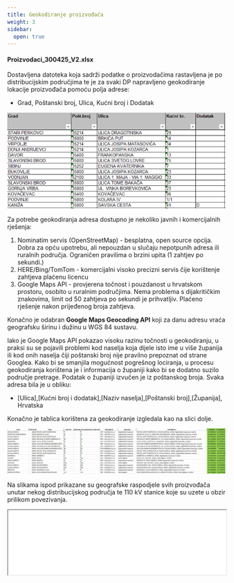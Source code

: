 ```yaml
---
title: Geokodiranje proizvođača 
weight: 3
sidebar:
  open: true
---
```


#### Proizvodaci_300425_V2.xlsx

Dostavljena datoteka koja sadrži podatke o proizvodačima rastavljena je po
distribucijskim područjima te je za svaki DP napravljeno geokodiranje lokacije
proizvođača pomoću polja adrese:
- Grad, Poštanski broj, Ulica, Kućni broj i Dodatak

![Primjer adresa iz početne excel datoteke](primjer-adresa-excel.png)

Za potrebe geokodiranja adresa dostupno je nekoliko javnih i komercijalnih rješenja:

1. Nominatim servis (OpenStreetMap) - besplatna, open source opcija. Dobra za opću
upotrebu, ali nepouzdan u slučaju nepotpunih adresa ili ruralnih područja. Ograničen 
pravilima o brzini upita (1 zahtjev po sekundi.)
2. HERE/Bing/TomTom - komercijalni visoko precizni servis čije korištenje
zahtjeva plaćenu licencu
3. Google Maps API - provjerena točnost i pouzdanost u hrvatskom prostoru, osobito
u ruralnim područjima. Nema problema s dijakritičkim znakovima, limit od 50 zahtjeva po 
sekundi je prihvatljiv. Plaćeno rješenje nakon prijeđenog broja zahtjeva.

Konačno je odabran **Google Maps Geocoding API** koji za danu adresu vraća geografsku
širinu i dužinu u WGS 84 sustavu. 

Iako je Google Maps API pokazao visoku razinu točnosti u geokodiranju, u praksi su 
se pojavili problemi kod naselja koja dijele isto ime u više županija ili kod onih naselja
čiji poštanski broj nije pravilno prepoznat od strane Googlea. 
Kako bi se smanjila mogućnost pogrešnog lociranja, u procesu geokodiranja korištena je i informacija o 
županiji kako bi se dodatno suzilo područje pretrage. Podatak o županiji izvučen je iz poštanskog broja.
Svaka adresa bila je u obliku:
- [Ulica],[Kućni broj i dodatak],[Naziv naselja],[Poštanski broj],[Županija], Hrvatska

Konačno je tablica korištena za geokodiranje izgledala kao na slici dolje.

![Primjer adresa iz nadpgrađene excel datoteke](nadogradena-adresa-excel.png)

Na slikama ispod prikazane su geografske raspodjele svih proizvođača unutar nekog
distribucijskog područja te 110 kV stanice koje su uzete u obzir prilikom povezivanja.

<iframe width="100%" height="150" name="iframe" src="bubble_snaga_4001.html"></iframe>




